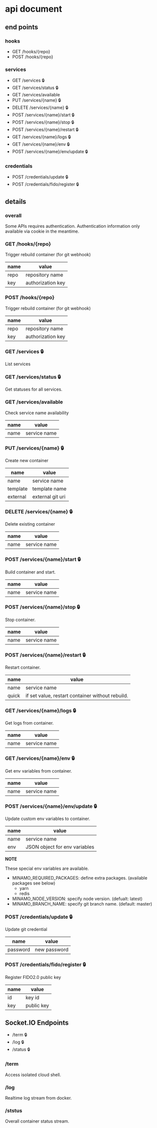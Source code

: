 # api document

## end points

### hooks

- GET /hooks/{repo}
- POST /hooks/{repo}

### services

- GET /services :lock:
- GET /services/status :lock:
- GET /services/available
- PUT /services/{name} :lock:
- DELETE /services/{name} :lock:
- POST /services/{name}/start :lock:
- POST /services/{name}/stop :lock:
- POST /services/{name}/restart :lock:
- GET /services/{name}/logs :lock:
- GET /services/{name}/env :lock:
- POST /services/{name}/env/update :lock:

### credentials

- POST /credentials/update :lock:
- POST /credentials/fido/register :lock:

## details

### overall

Some APIs requires authentication. Authentication information only available via cookie in the meantime.

### GET /hooks/{repo}

Trigger rebuild container (for git webhook)

| name | value |
|----|----|
|repo|repository name|
|key|authorization key|

### POST /hooks/{repo}

Trigger rebuild container (for git webhook)

| name | value |
|----|----|
|repo|repository name|
|key|authorization key|

### GET /services :lock:

List services

### GET /services/status :lock:

Get statuses for all services.

### GET /services/available

Check service name availability

| name | value |
|----|----|
|name|service name|

### PUT /services/{name} :lock:

Create new container

| name | value |
|----|----|
|name|service name|
|template|template name|
|external|external git uri|

### DELETE /services/{name} :lock:

Delete existing container

| name | value |
|----|----|
|name|service name|

### POST /services/{name}/start :lock:

Build container and start.

| name | value |
|----|----|
|name|service name|

### POST /services/{name}/stop :lock:

Stop container.

| name | value |
|----|----|
|name|service name|

### POST /services/{name}/restart :lock:

Restart container.

| name | value |
|----|----|
|name|service name|
|quick|if set value, restart container without rebuild.|

### GET /services/{name}/logs :lock:

Get logs from container.

| name | value |
|----|----|
|name|service name|

### GET /services/{name}/env :lock:

Get env variables from container.

| name | value |
|----|----|
|name|service name|

### POST /services/{name}/env/update :lock:

Update custom env variables to container.

| name | value |
|----|----|
|name|service name|
|env|JSON object for env variables|

**NOTE**

These special env variables are available.

- MINAMO\_REQUIRED\_PACKAGES: define extra packages. (available packages see below)
   - yarn
   - redis
- MINAMO\_NODE\_VERSION: specify node version. (defualt: latest)
- MINAMO\_BRANCH\_NAME: specify git branch name. (default: master)

### POST /credentials/update :lock:

Update git credential

| name | value |
|----|----|
|password|new password|

### POST /credentials/fido/register :lock:

Register FIDO2.0 public key

| name | value |
|----|----|
|id|key id|
|key|public key|

## Socket.IO Endpoints

- /term :lock:
- /log :lock:
- /status :lock:

### /term

Access isolated cloud shell.

### /log

Realtime log stream from docker.

### /ststus

Overall container status stream.
